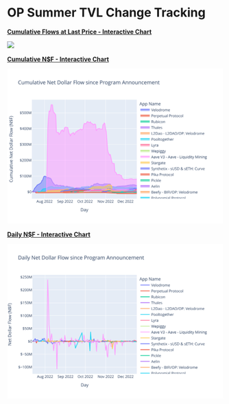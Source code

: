 # OP Summer TVL Change Tracking

**[Cumulative Flows at Last Price - Interactive Chart](https://msilb7.github.io/msilb7-crypto-queries/L2%20TVL/img_outputs/last_price/cumul_ndf.html)**

![](img_outputs/last_price/svg/cumul_ndf.svg)

**[Cumulative N$F - Interactive Chart](https://msilb7.github.io/msilb7-crypto-queries/L2%20TVL/img_outputs/cumul_ndf.html)**

![](img_outputs/svg/cumul_ndf.svg)

**[Daily N$F - Interactive Chart](https://msilb7.github.io/msilb7-crypto-queries/L2%20TVL/img_outputs/daily_ndf.html)**

![](img_outputs/svg/daily_ndf.svg)
